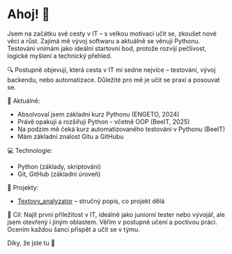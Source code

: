 # Ahoj! 👋

Jsem na začátku své cesty v IT – s velkou motivací učit se, zkoušet nové věci a růst. Zajímá mě vývoj softwaru a aktuálně se věnuji Pythonu. Testování vnímám jako ideální startovní bod, protože rozvíjí pečlivost, logické myšlení a technický přehled.

🔍 Postupně objevuji, která cesta v IT mi sedne nejvíce – testování, vývoj backendu, nebo automatizace. Důležité pro mě je učit se praxí a posouvat se.

🧠 Aktuálně:
- Absolvoval jsem základní kurz Pythonu (ENGETO, 2024)
- Právě opakuji a rozšiřuji Python - včetně OOP (BeeIT, 2025)
- Na podzim mě čeká kurz automatizovaného testování v Pythonu (BeeIT)
- Mám základní znalost Gitu a GitHubu

💻 Technologie:
- Python (základy, skriptování)
- Git, GitHub (základní úroveň)

🚀 Projekty:
- [Textovy_analyzator](odkaz) – stručný popis, co projekt dělá

🎯 Cíl:
Najít první příležitost v IT, ideálně jako juniorní tester nebo vývojář, ale jsem otevřený i jiným oblastem. Věřím v postupné učení a poctivou práci. Ocením každou šanci přispět a učit se v týmu.

Díky, že jste tu 🙌
